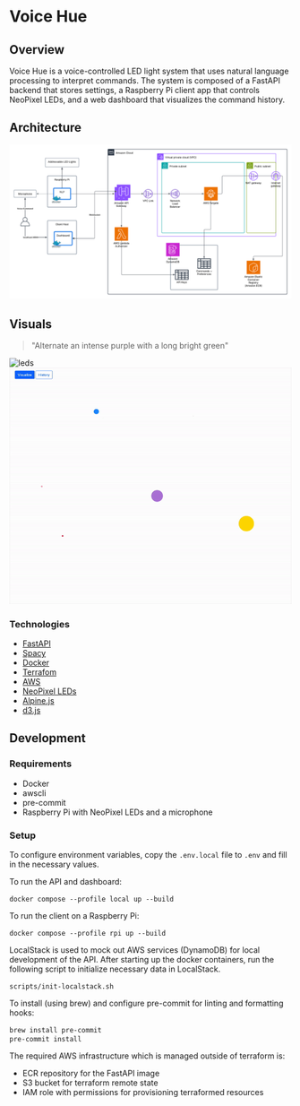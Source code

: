 # Voice Hue

## Overview
Voice Hue is a voice-controlled LED light system that uses natural language processing to interpret commands. The system is composed of a FastAPI backend that stores settings, a Raspberry Pi client app that controls NeoPixel LEDs, and a web dashboard that visualizes the command history.

## Architecture
<img src="assets/architecture.png" alt="architecture"/>


## Visuals
> "Alternate an intense purple with a long bright green"

<img src="assets/leds.gif" alt="leds" width="700"/>
<img src="assets/dashboard.gif" alt="dash" width="700"/>


### Technologies
- [FastAPI](https://fastapi.tiangolo.com/)
- [Spacy](https://spacy.io/)
- [Docker](https://www.docker.com/)
- [Terrafom](https://www.terraform.io/)
- [AWS](https://aws.amazon.com)
- [NeoPixel LEDs](https://www.adafruit.com/category/168)
- [Alpine.js](https://alpinejs.dev/)
- [d3.js](https://d3js.org/)


## Development

### Requirements
- Docker
- awscli
- pre-commit
- Raspberry Pi with NeoPixel LEDs and a microphone

### Setup
To configure environment variables, copy the `.env.local` file to `.env` and fill in the necessary values.

To run the API and dashboard:
```
docker compose --profile local up --build
```

To run the client on a Raspberry Pi:
```
docker compose --profile rpi up --build
```

LocalStack is used to mock out AWS services (DynamoDB) for local development of the API. After starting up the docker containers, run the following script to initialize necessary data in LocalStack.

```
scripts/init-localstack.sh
```

To install (using brew) and configure pre-commit for linting and formatting hooks:
```
brew install pre-commit
pre-commit install
```

The required AWS infrastructure which is managed outside of terraform is:
- ECR repository for the FastAPI image
- S3 bucket for terraform remote state
- IAM role with permissions for provisioning terraformed resources